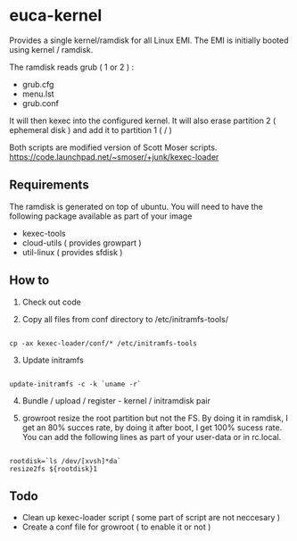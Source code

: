 # euca-kernel

Provides a single kernel/ramdisk for all Linux EMI. The EMI is initially booted using kernel / ramdisk. 

The ramdisk reads grub ( 1 or 2 ) :
 - grub.cfg
 - menu.lst
 - grub.conf

It will then kexec into the configured kernel. It will also erase partition 2 ( ephemeral disk ) and add it to partition 1 ( / )

Both scripts are modified version of Scott Moser scripts. https://code.launchpad.net/~smoser/+junk/kexec-loader

##  Requirements

The ramdisk is generated on top of ubuntu. You will need to have the following package available as part of your image
 - kexec-tools
 - cloud-utils ( provides growpart )
 - util-linux ( provides sfdisk )

## How to 
1. Check out code

2. Copy all files from conf directory to /etc/initramfs-tools/
<pre><code>
cp -ax kexec-loader/conf/* /etc/initramfs-tools
</code></pre>

3. Update initramfs
<pre><code>
update-initramfs -c -k `uname -r`
</code></pre>

4. Bundle / upload / register - kernel / initramdisk pair

5. growroot resize the root partition but not the FS. By doing it in ramdisk, I get an 80% succes rate, by doing it after boot, I get 100% sucess rate.
You can add the following lines as part of your user-data or in rc.local.
<pre><code>
rootdisk=`ls /dev/[xvsh]*da`
resize2fs ${rootdisk}1
</code></pre>

## Todo 
- Clean up kexec-loader script ( some part of script are not neccesary )
- Create a conf file for growroot ( to enable it or not ) 


